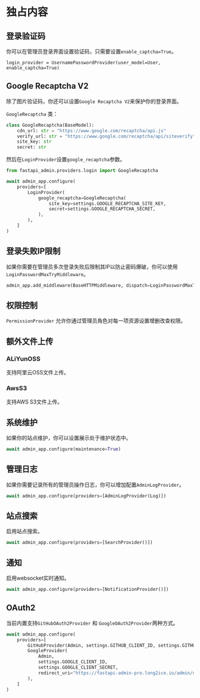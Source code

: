 # 独占内容

## 登录验证码

你可以在管理员登录界面设置验证码，只需要设置`enable_captcha=True`。

```python3
login_provider = UsernamePasswordProvider(user_model=User, enable_captcha=True)
```

## Google Recaptcha V2

除了图片验证码，你还可以设置`Google Recaptcha V2`来保护你的登录界面。

`GoogleRecaptcha` 类：

```python
class GoogleRecaptcha(BaseModel):
    cdn_url: str = "https://www.google.com/recaptcha/api.js"
    verify_url: str = "https://www.google.com/recaptcha/api/siteverify"
    site_key: str
    secret: str
```

然后在`LoginProvider`设置`google_recaptcha`参数。

```python
from fastapi_admin.providers.login import GoogleRecaptcha

await admin_app.configure(
    providers=[
        LoginProvider(
            google_recaptcha=GoogleRecaptcha(
                site_key=settings.GOOGLE_RECAPTCHA_SITE_KEY,
                secret=settings.GOOGLE_RECAPTCHA_SECRET,
            ),
        ),
    ]
)
```

## 登录失败IP限制

如果你需要在管理员多次登录失败后限制其IP以防止密码爆破，你可以使用`LoginPasswordMaxTryMiddleware`。

```python
admin_app.add_middleware(BaseHTTPMiddleware, dispatch=LoginPasswordMaxTryMiddleware(max_times=3, after_seconds=360))
```

## 权限控制

`PermissionProvider` 允许你通过管理员角色对每一项资源设置增删改查权限。

## 额外文件上传

### ALiYunOSS

支持阿里云OSS文件上传。

### AwsS3

支持AWS S3文件上传。

## 系统维护

如果你的站点维护，你可以设置展示处于维护状态中。

```python
await admin_app.configure(maintenance=True)
```

## 管理日志

如果你需要记录所有的管理员操作日志，你可以增加配置`AdminLogProvider`。

```python
await admin_app.configure(providers=[AdminLogProvider(Log)])
```

## 站点搜索

启用站点搜索。

```python
await admin_app.configure(providers=[SearchProvider()])
```

## 通知

启用websocket实时通知。

```python
await admin_app.configure(providers=[NotificationProvider()])
```

## OAuth2

当前内置支持`GitHubOAuth2Provider` 和 `GoogleOAuth2Provider`两种方式。

```python
await admin_app.configure(
    providers=[
        GitHubProvider(Admin, settings.GITHUB_CLIENT_ID, settings.GITHUB_CLIENT_SECRET),
        GoogleProvider(
            Admin,
            settings.GOOGLE_CLIENT_ID,
            settings.GOOGLE_CLIENT_SECRET,
            redirect_uri="https://fastapi-admin-pro.long2ice.io/admin/oauth2/google_oauth2_provider",
        ),
    ]
)
```

